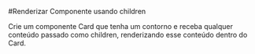#Renderizar Componente usando children

Crie um componente Card que tenha um contorno e receba qualquer conteúdo passado como children, renderizando esse conteúdo dentro do Card. 
